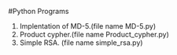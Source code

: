 #Python Programs
1. Implentation of MD-5.(file name MD-5.py)
2. Product cypher.(file name Product_cypher.py)
3. Simple RSA. (file name simple_rsa.py)
